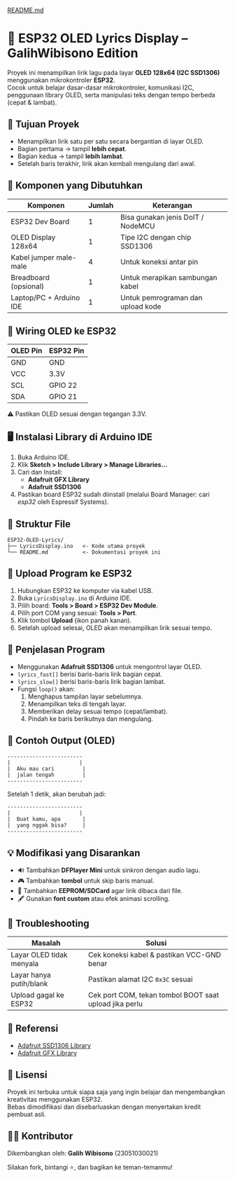 [README.md](https://github.com/user-attachments/files/22135855/README.md)
# 🎵 ESP32 OLED Lyrics Display – GalihWibisono Edition

Proyek ini menampilkan lirik lagu pada layar **OLED 128x64 (I2C SSD1306)** menggunakan mikrokontroler **ESP32**.  
Cocok untuk belajar dasar-dasar mikrokontroler, komunikasi I2C, penggunaan library OLED, serta manipulasi teks dengan tempo berbeda (cepat & lambat).

## 📌 Tujuan Proyek
- Menampilkan lirik satu per satu secara bergantian di layar OLED.  
- Bagian pertama → tampil **lebih cepat**.  
- Bagian kedua → tampil **lebih lambat**.  
- Setelah baris terakhir, lirik akan kembali mengulang dari awal.

## 🧰 Komponen yang Dibutuhkan
| Komponen              | Jumlah | Keterangan                           |
|-----------------------|--------|---------------------------------------|
| ESP32 Dev Board       | 1      | Bisa gunakan jenis DoIT / NodeMCU     |
| OLED Display 128x64   | 1      | Tipe I2C dengan chip SSD1306          |
| Kabel jumper male-male| 4      | Untuk koneksi antar pin               |
| Breadboard (opsional) | 1      | Untuk merapikan sambungan kabel       |
| Laptop/PC + Arduino IDE| 1     | Untuk pemrograman dan upload kode     |

## 🔌 Wiring OLED ke ESP32
| OLED Pin | ESP32 Pin |
|----------|-----------|
| GND      | GND       |
| VCC      | 3.3V      |
| SCL      | GPIO 22   |
| SDA      | GPIO 21   |

⚠️ Pastikan OLED sesuai dengan tegangan 3.3V.

## 🖥️ Instalasi Library di Arduino IDE
1. Buka Arduino IDE.  
2. Klik **Sketch > Include Library > Manage Libraries...**  
3. Cari dan Install:  
   - **Adafruit GFX Library**  
   - **Adafruit SSD1306**  
4. Pastikan board ESP32 sudah diinstall (melalui Board Manager: cari *esp32* oleh Espressif Systems).

## 💾 Struktur File
```
ESP32-OLED-Lyrics/
├── LyricsDisplay.ino   <- Kode utama proyek
└── README.md           <- Dokumentasi proyek ini
```

## 🔧 Upload Program ke ESP32
1. Hubungkan ESP32 ke komputer via kabel USB.  
2. Buka `LyricsDisplay.ino` di Arduino IDE.  
3. Pilih board: **Tools > Board > ESP32 Dev Module**.  
4. Pilih port COM yang sesuai: **Tools > Port**.  
5. Klik tombol **Upload** (ikon panah kanan).  
6. Setelah upload selesai, OLED akan menampilkan lirik sesuai tempo.

## 📜 Penjelasan Program
- Menggunakan **Adafruit SSD1306** untuk mengontrol layar OLED.  
- `lyrics_fast[]` berisi baris-baris lirik bagian cepat.  
- `lyrics_slow[]` berisi baris-baris lirik bagian lambat.  
- Fungsi `loop()` akan:
  1. Menghapus tampilan layar sebelumnya.  
  2. Menampilkan teks di tengah layar.  
  3. Memberikan delay sesuai tempo (cepat/lambat).  
  4. Pindah ke baris berikutnya dan mengulang.  

## 🧪 Contoh Output (OLED)
```
------------------------
|                      |
|  Aku mau cari         |
|  jalan tengah         |
------------------------
```

Setelah 1 detik, akan berubah jadi:
```
------------------------
|                      |
|  Buat kamu, apa       |
|  yang nggak bisa?     |
------------------------
```

## 💡 Modifikasi yang Disarankan
- 🔊 Tambahkan **DFPlayer Mini** untuk sinkron dengan audio lagu.  
- 🎮 Tambahkan **tombol** untuk skip baris manual.  
- 🧾 Tambahkan **EEPROM/SDCard** agar lirik dibaca dari file.  
- 🖋️ Gunakan **font custom** atau efek animasi scrolling.  

## 🧠 Troubleshooting
| Masalah                     | Solusi |
|-----------------------------|--------|
| Layar OLED tidak menyala    | Cek koneksi kabel & pastikan VCC-GND benar |
| Layar hanya putih/blank     | Pastikan alamat I2C `0x3C` sesuai |
| Upload gagal ke ESP32       | Cek port COM, tekan tombol BOOT saat upload jika perlu |

## 👀 Referensi
- [Adafruit SSD1306 Library](https://github.com/adafruit/Adafruit_SSD1306)  
- [Adafruit GFX Library](https://github.com/adafruit/Adafruit-GFX-Library)  

## 📝 Lisensi
Proyek ini terbuka untuk siapa saja yang ingin belajar dan mengembangkan kreativitas menggunakan ESP32.  
Bebas dimodifikasi dan disebarluaskan dengan menyertakan kredit pembuat asli.

## 🙋‍♂️ Kontributor
Dikembangkan oleh: **Galih Wibisono** (23051030021)  

Silakan fork, bintangi ⭐, dan bagikan ke teman-temanmu!
